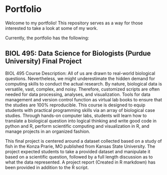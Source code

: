 # Portfolio
Welcome to my portfolio! This repository serves as a way for those interested to take a look at some of my work.

Currently, the portfolio has the following:

BIOL 495: Data Science for Biologists (Purdue University) Final Project
-
  BIOL 495 Course Description: All of us are drawn to real-world biological questions. Nevertheless, we might underestimate the hidden demand for computing skills to   conduct the actual research. By nature, biological data is versatile, vast, complex, and noisy. Therefore, customized scripts are often needed for data processing,   analyses, and visualization. Tools for data management and version control function as virtual lab books to ensure that the studies are 100% reproducible. This       course is designed to equip students with practical programming skills via an array of biological case studies. Through hands-on computer labs, students will learn   how to translate a biological question into logical thinking and write good code in python and R, perform scientific computing and visualization in R, and manage     projects in an organized fashion.

  This final project is centered around a dataset collected based on a study of fish in the Konza Prarie, MO published from Kansas State University. The project
  expected students to take a provided dataset and manipulate it based on a scientific question, followed by a full length discussion as to what the data
  represented. A project report (Created in R markdown) has been provided in addition to the R script.
